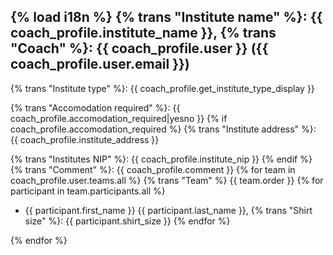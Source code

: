 {% load i18n %}
{% trans "Institute name" %}: {{ coach_profile.institute_name }}, {% trans "Coach" %}: {{ coach_profile.user }} ({{ coach_profile.user.email }})
-----------

{% trans "Institute type" %}: {{ coach_profile.get_institute_type_display }}

{% trans "Accomodation required" %}: {{ coach_profile.accomodation_required|yesno }}
{% if coach_profile.accomodation_required %}
{% trans "Institute address" %}: {{ coach_profile.institute_address }}

{% trans "Institutes NIP" %}: {{ coach_profile.institute_nip }}
{% endif %}
{% trans "Comment" %}: {{ coach_profile.comment }}
{% for team in coach_profile.user.teams.all %}
{% trans "Team" %} {{ team.order }}
{% for participant in team.participants.all %}
  * {{ participant.first_name }} {{ participant.last_name }}, {% trans "Shirt size" %}: {{ participant.shirt_size }}
{% endfor %}

{% endfor %}
